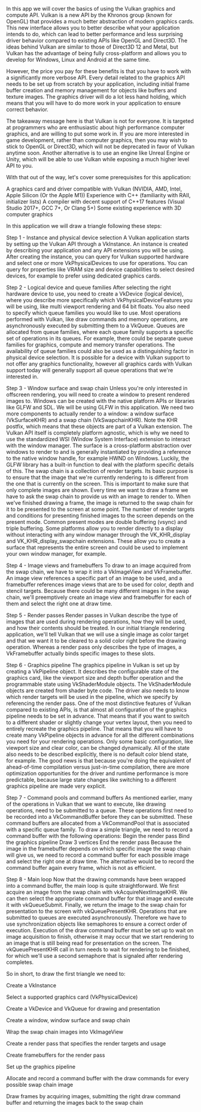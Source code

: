 In this app we will cover the basics of using the Vulkan graphics and compute API. Vulkan is a new API by the Khronos group (known for OpenGL) that provides a much better abstraction of modern graphics cards. This new interface allows you to better describe what your application intends to do, which can lead to better performance and less surprising driver behavior compared to existing APIs like OpenGL and Direct3D. The ideas behind Vulkan are similar to those of Direct3D 12 and Metal, but Vulkan has the advantage of being fully cross-platform and allows you to develop for Windows, Linux and Android at the same time.

However, the price you pay for these benefits is that you have to work with a significantly more verbose API. Every detail related to the graphics API needs to be set up from scratch by your application, including initial frame buffer creation and memory management for objects like buffers and texture images. The graphics driver will do a lot less hand holding, which means that you will have to do more work in your application to ensure correct behavior.

The takeaway message here is that Vulkan is not for everyone. It is targeted at programmers who are enthusiastic about high performance computer graphics, and are willing to put some work in. If you are more interested in game development, rather than computer graphics, then you may wish to stick to OpenGL or Direct3D, which will not be deprecated in favor of Vulkan anytime soon. Another alternative is to use an engine like Unreal Engine or Unity, which will be able to use Vulkan while exposing a much higher level API to you.

With that out of the way, let's cover some prerequisites for this application:

A graphics card and driver compatible with Vulkan (NVIDIA, AMD, Intel, Apple Silicon (Or the Apple M1))
Experience with C++ (familiarity with RAII, initializer lists)
A compiler with decent support of C++17 features (Visual Studio 2017+, GCC 7+, Or Clang 5+)
Some existing experience with 3D computer graphics

In this application we will draw a triangle following these steps:


Step 1 - Instance and physical device selection
A Vulkan application starts by setting up the Vulkan API through a VkInstance. An instance is created by describing your application and any API extensions you will be using. After creating the instance, you can query for Vulkan supported hardware and select one or more VkPhysicalDevices to use for operations. You can query for properties like VRAM size and device capabilities to select desired devices, for example to prefer using dedicated graphics cards.

Step 2 - Logical device and queue families
After selecting the right hardware device to use, you need to create a VkDevice (logical device), where you describe more specifically which VkPhysicalDeviceFeatures you will be using, like multi viewport rendering and 64 bit floats. You also need to specify which queue families you would like to use. Most operations performed with Vulkan, like draw commands and memory operations, are asynchronously executed by submitting them to a VkQueue. Queues are allocated from queue families, where each queue family supports a specific set of operations in its queues. For example, there could be separate queue families for graphics, compute and memory transfer operations. The availability of queue families could also be used as a distinguishing factor in physical device selection. It is possible for a device with Vulkan support to not offer any graphics functionality, however all graphics cards with Vulkan support today will generally support all queue operations that we're interested in.

Step 3 - Window surface and swap chain
Unless you're only interested in offscreen rendering, you will need to create a window to present rendered images to. Windows can be created with the native platform APIs or libraries like GLFW and SDL. We will be using GLFW in this application.
We need two more components to actually render to a window: a window surface (VkSurfaceKHR) and a swap chain (VkSwapchainKHR). Note the KHR postfix, which means that these objects are part of a Vulkan extension. The Vulkan API itself is completely platform agnostic, which is why we need to use the standardized WSI (Window System Interface) extension to interact with the window manager. The surface is a cross-platform abstraction over windows to render to and is generally instantiated by providing a reference to the native window handle, for example HWND on Windows. Luckily, the GLFW library has a built-in function to deal with the platform specific details of this.
The swap chain is a collection of render targets. Its basic purpose is to ensure that the image that we're currently rendering to is different from the one that is currently on the screen. This is important to make sure that only complete images are shown. Every time we want to draw a frame we have to ask the swap chain to provide us with an image to render to. When we've finished drawing a frame, the image is returned to the swap chain for it to be presented to the screen at some point. The number of render targets and conditions for presenting finished images to the screen depends on the present mode. Common present modes are double buffering (vsync) and triple buffering.
Some platforms allow you to render directly to a display without interacting with any window manager through the VK_KHR_display and VK_KHR_display_swapchain extensions. These allow you to create a surface that represents the entire screen and could be used to implement your own window manager, for example.

Step 4 - Image views and framebuffers
To draw to an image acquired from the swap chain, we have to wrap it into a VkImageView and VkFramebuffer. An image view references a specific part of an image to be used, and a framebuffer references image views that are to be used for color, depth and stencil targets. Because there could be many different images in the swap chain, we'll preemptively create an image view and framebuffer for each of them and select the right one at draw time.

Step 5 - Render passes
Render passes in Vulkan describe the type of images that are used during rendering operations, how they will be used, and how their contents should be treated. In our initial triangle rendering application, we'll tell Vulkan that we will use a single image as color target and that we want it to be cleared to a solid color right before the drawing operation. Whereas a render pass only describes the type of images, a VkFramebuffer actually binds specific images to these slots.

Step 6 - Graphics pipeline
The graphics pipeline in Vulkan is set up by creating a VkPipeline object. It describes the configurable state of the graphics card, like the viewport size and depth buffer operation and the programmable state using VkShaderModule objects. The VkShaderModule objects are created from shader byte code. The driver also needs to know which render targets will be used in the pipeline, which we specify by referencing the render pass.
One of the most distinctive features of Vulkan compared to existing APIs, is that almost all configuration of the graphics pipeline needs to be set in advance. That means that if you want to switch to a different shader or slightly change your vertex layout, then you need to entirely recreate the graphics pipeline. That means that you will have to create many VkPipeline objects in advance for all the different combinations you need for your rendering operations. Only some basic configuration, like viewport size and clear color, can be changed dynamically. All of the state also needs to be described explicitly, there is no default color blend state, for example.
The good news is that because you're doing the equivalent of ahead-of-time compilation versus just-in-time compilation, there are more optimization opportunities for the driver and runtime performance is more predictable, because large state changes like switching to a different graphics pipeline are made very explicit.

Step 7 - Command pools and command buffers
As mentioned earlier, many of the operations in Vulkan that we want to execute, like drawing operations, need to be submitted to a queue. These operations first need to be recorded into a VkCommandBuffer before they can be submitted. These command buffers are allocated from a VkCommandPool that is associated with a specific queue family. To draw a simple triangle, we need to record a command buffer with the following operations:
Begin the render pass
Bind the graphics pipeline
Draw 3 vertices
End the render pass
Because the image in the framebuffer depends on which specific image the swap chain will give us, we need to record a command buffer for each possible image and select the right one at draw time. The alternative would be to record the command buffer again every frame, which is not as efficient.

Step 8 - Main loop
Now that the drawing commands have been wrapped into a command buffer, the main loop is quite straightforward. We first acquire an image from the swap chain with vkAcquireNextImageKHR. We can then select the appropriate command buffer for that image and execute it with vkQueueSubmit. Finally, we return the image to the swap chain for presentation to the screen with vkQueuePresentKHR.
Operations that are submitted to queues are executed asynchronously. Therefore we have to use synchronization objects like semaphores to ensure a correct order of execution. Execution of the draw command buffer must be set up to wait on image acquisition to finish, otherwise it may occur that we start rendering to an image that is still being read for presentation on the screen. The vkQueuePresentKHR call in turn needs to wait for rendering to be finished, for which we'll use a second semaphore that is signaled after rendering completes.

So in short, to draw the first triangle we need to:

Create a VkInstance

Select a supported graphics card (VkPhysicalDevice)

Create a VkDevice and VkQueue for drawing and presentation

Create a window, window surface and swap chain

Wrap the swap chain images into VkImageView

Create a render pass that specifies the render targets and usage

Create framebuffers for the render pass

Set up the graphics pipeline

Allocate and record a command buffer with the draw commands for every possible swap chain image

Draw frames by acquiring images, submitting the right draw command buffer and returning the images back to the swap chain

